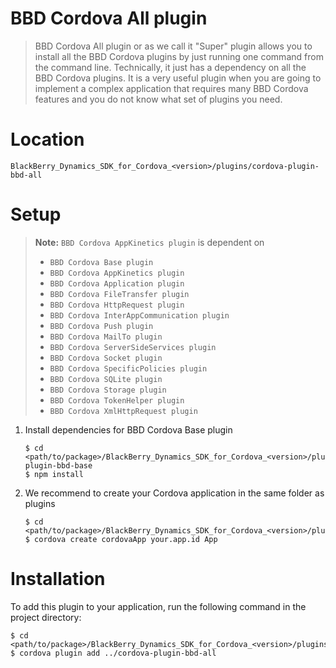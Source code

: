 BBD Cordova All plugin
======================
> BBD Cordova All plugin or as we call it "Super" plugin allows you to install all the BBD Cordova plugins by just running one command from the command line. Technically, it just has a dependency on all the BBD Cordova plugins.
It is a very useful plugin when you are going to implement a complex application that requires many BBD Cordova features and you do not know what set of plugins you need.

Location
========
`BlackBerry_Dynamics_SDK_for_Cordova_<version>/plugins/cordova-plugin-bbd-all`

Setup
=====
> __Note:__ `BBD Cordova AppKinetics plugin` is dependent on
> * `BBD Cordova Base plugin`
> * `BBD Cordova AppKinetics plugin`
> * `BBD Cordova Application plugin`
> * `BBD Cordova FileTransfer plugin`
> * `BBD Cordova HttpRequest plugin`
> * `BBD Cordova InterAppCommunication plugin`
> * `BBD Cordova Push plugin`
> * `BBD Cordova MailTo plugin`
> * `BBD Cordova ServerSideServices plugin`
> * `BBD Cordova Socket plugin`
> * `BBD Cordova SpecificPolicies plugin`
> * `BBD Cordova SQLite plugin`
> * `BBD Cordova Storage plugin`
> * `BBD Cordova TokenHelper plugin`
> * `BBD Cordova XmlHttpRequest plugin`

1. Install dependencies for BBD Cordova Base plugin
    ```
    $ cd <path/to/package>/BlackBerry_Dynamics_SDK_for_Cordova_<version>/plugins/cordova-plugin-bbd-base
    $ npm install
    ```
2. We recommend to create your Cordova application in the same folder as plugins
    ```
    $ cd <path/to/package>/BlackBerry_Dynamics_SDK_for_Cordova_<version>/plugins
    $ cordova create cordovaApp your.app.id App
    ```

Installation
============
To add this plugin to your application, run the following command in the project directory:
```
$ cd <path/to/package>/BlackBerry_Dynamics_SDK_for_Cordova_<version>/plugins/cordovaApp
$ cordova plugin add ../cordova-plugin-bbd-all
```
